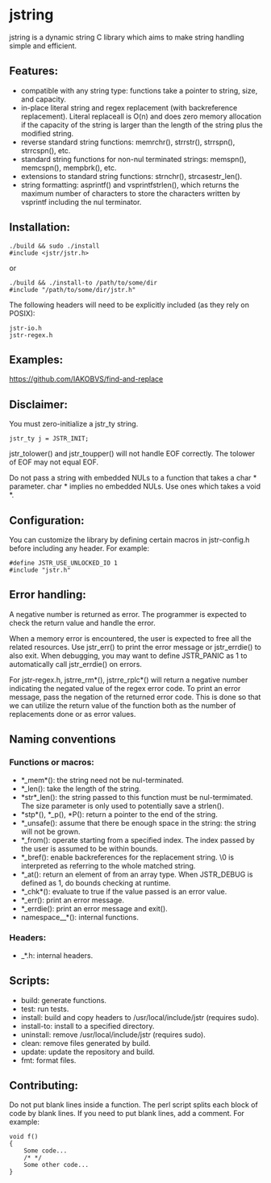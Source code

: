 # jstring

jstring is a dynamic string C library which aims to make string handling simple and efficient.

## Features:

- compatible with any string type: functions take a pointer to string, size, and capacity.
- in-place literal string and regex replacement (with backreference replacement). Literal
replaceall is O\(n\) and does zero memory allocation if the capacity of the string is
larger than the length of the string plus the modified string.
- reverse standard string functions: memrchr\(\), strrstr\(\), strrspn\(\), strrcspn\(\),
etc.
- standard string functions for non-nul terminated strings: memspn\(\), memcspn\(\),
mempbrk\(\), etc.
- extensions to standard string functions: strnchr\(\), strcasestr\_len\(\).
- string formatting: asprintf\(\) and vsprintfstrlen\(\), which returns the maximum
number of characters to store the characters written by vsprintf including the
nul terminator.

## Installation:

```
./build && sudo ./install
#include <jstr/jstr.h>
```

or

```
./build && ./install-to /path/to/some/dir
#include "/path/to/some/dir/jstr.h"
```

The following headers will need to be explicitly included (as they rely on POSIX):

```
jstr-io.h
jstr-regex.h
```

## Examples:

https://github.com/IAKOBVS/find-and-replace

## Disclaimer:

You must zero-initialize a jstr\_ty string.
```
jstr_ty j = JSTR_INIT;
```

jstr\_tolower\(\) and jstr\_toupper\(\) will not handle EOF correctly. The tolower of
EOF may not equal EOF.

Do not pass a string with embedded NULs to a function that takes a char \*
parameter. char \* implies no embedded NULs. Use ones which takes a void \*.

## Configuration:

You can customize the library by defining certain macros in jstr-config.h before
including any header. For example:
```
#define JSTR_USE_UNLOCKED_IO 1
#include "jstr.h"
```

## Error handling:

A negative number is returned as error. The programmer is expected to check the return value
and handle the error.

When a memory error is encountered, the user is expected to free
all the related resources. Use jstr\_err\(\) to print the error message or jstr\_errdie\(\)
to also exit. When debugging, you may want to define JSTR\_PANIC as 1 to automatically
call jstr\_errdie\(\) on errors.

For jstr-regex.h, jstrre\_rm\*\(\), jstrre\_rplc\*\(\) will return a negative number indicating
the negated value of the regex error code. To print an error message, pass the negation of
the returned error code. This is done so that we can utilize the return value of the function
both as the number of replacements done or as error values.

## Naming conventions

### Functions or macros:
- \*\_mem\*\(\): the string need not be nul-terminated.
- \*\_len\(\): take the length of the string.
- \*str\*\_len\(\): the string passed to this function must be nul-termimated.
The size parameter is only used to potentially save a strlen\(\).
- \*stp\*\(\), \*\_p\(\), \*P\(\): return a pointer to the end of the string.
- \*\_unsafe\(\): assume that there be enough space in the string: the string will
not be grown.
- \*\_from\(\): operate starting from a specified index. The index passed by the user
is assumed to be within bounds.
- \*\_bref\(\): enable backreferences for the replacement string. \0 is interpreted
as referring to the whole matched string.
- \*\_at\(\): return an element of from an array type. When JSTR\_DEBUG is defined as
1, do bounds checking at runtime.
- \*\_chk\*\(\): evaluate to true if the value passed is an error value.
- \*\_err\(\): print an error message.
- \*\_errdie\(\): print an error message and exit\(\).
- namespace\_\_\*\(\): internal functions.
### Headers:
- \_\*.h: internal headers.

## Scripts:

- build: generate functions.
- test: run tests.
- install: build and copy headers to /usr/local/include/jstr \(requires sudo\).
- install-to: install to a specified directory.
- uninstall: remove /usr/local/include/jstr \(requires sudo\).
- clean: remove files generated by build.
- update: update the repository and build.
- fmt: format files.

## Contributing:

Do not put blank lines inside a function. The perl script splits each block of
code by blank lines. If you need to put blank lines, add a comment. For example:
```
void f()
{
	Some code...
	/* */
	Some other code...
}
```
